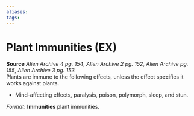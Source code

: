 ```yaml
---
aliases: 
tags: 
---
```


# Plant Immunities (EX)

**Source** _Alien Archive 4 pg. 154_, _Alien Archive 2 pg. 152_, _Alien Archive pg. 155_, _Alien Archive 3 pg. 153_  
Plants are immune to the following effects, unless the effect specifies it works against plants.

-   Mind-affecting effects, paralysis, poison, polymorph, sleep, and stun.

_Format_: **Immunities** plant immunities.
